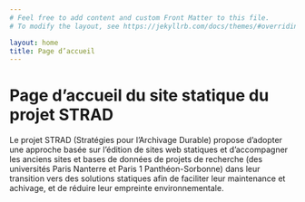 ```yaml
---
# Feel free to add content and custom Front Matter to this file.
# To modify the layout, see https://jekyllrb.com/docs/themes/#overriding-theme-defaults

layout: home
title: Page d’accueil
---
```


# Page d’accueil du site statique du projet STRAD

Le projet STRAD (Stratégies pour l’Archivage Durable) propose d’adopter une approche basée sur l’édition de sites web statiques et d’accompagner les anciens sites et bases de données de projets de recherche (des universités Paris Nanterre et Paris 1 Panthéon-Sorbonne) dans leur transition vers des solutions statiques afin de faciliter leur maintenance et achivage, et de réduire leur empreinte environnementale.